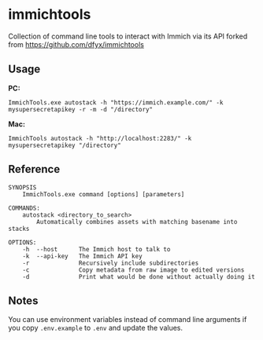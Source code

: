 # immichtools

Collection of command line tools to interact with Immich via its API forked from https://github.com/dfyx/immichtools

## Usage

**PC:**

```
ImmichTools.exe autostack -h "https://immich.example.com/" -k mysupersecretapikey -r -m -d "/directory"
```

**Mac:**

```
ImmichTools autostack -h "http://localhost:2283/" -k mysupersecretapikey "/directory"
```

## Reference

    SYNOPSIS
        ImmichTools.exe command [options] [parameters]

    COMMANDS:
        autostack <directory_to_search>
            Automatically combines assets with matching basename into stacks

    OPTIONS:
        -h  --host      The Immich host to talk to
        -k  --api-key   The Immich API key
        -r              Recursively include subdirectories
        -c              Copy metadata from raw image to edited versions
        -d              Print what would be done without actually doing it

## Notes

You can use environment variables instead of command line arguments if you copy `.env.example` to `.env` and update the values.

